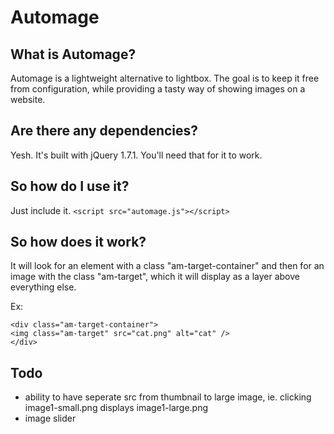 Automage
========

What is Automage?
-----------------
Automage is a lightweight alternative to lightbox.
The goal is to keep it free from configuration, while providing a tasty way of showing images on a website.

Are there any dependencies?
---------------------------
Yesh. It's built with jQuery 1.7.1. You'll need that for it to work.

So how do I use it?
-------------------
Just include it.
`<script src="automage.js"></script>`

So how does it work?
--------------------------
It will look for an element with a class "am-target-container" and then for an image with the class "am-target", which it will display as a layer above everything else.

Ex:

`<div class="am-target-container">`<br />
    `<img class="am-target" src="cat.png" alt="cat" />`<br />
`</div>`

Todo
--------------------------
- ability to have seperate src from thumbnail to large image, ie. clicking image1-small.png displays image1-large.png
- image slider
